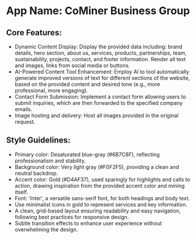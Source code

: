 # **App Name**: CoMiner Business Group

## Core Features:

- Dynamic Content Display: Display the provided data including: brand details, hero section, about us, services, products, partnerships, team, sustainability, projects, contact, and footer information. Render all text and images, links from social media or buttons.
- AI-Powered Content Tool Enhancement: Employ AI to tool automatically generate improved versions of text for different sections of the website, based on the provided content and desired tone (e.g., more professional, more engaging).
- Contact Form Submission: Implement a contact form allowing users to submit inquiries, which are then forwarded to the specified company emails.
- Image hosting and delivery: Host all images provided in the original request.

## Style Guidelines:

- Primary color: Desaturated blue-gray (#6B7C8F), reflecting professionalism and stability.
- Background color: Very light gray (#F0F2F5), providing a clean and neutral backdrop.
- Accent color: Gold (#D4AF37), used sparingly for highlights and calls to action, drawing inspiration from the provided accent color and mining itself.
- Font: 'Inter', a versatile sans-serif font, for both headings and body text.
- Use minimalist icons in gold to represent services and key information.
- A clean, grid-based layout ensuring readability and easy navigation, following best practices for responsive design.
- Subtle transition effects to enhance user experience without overwhelming the design.